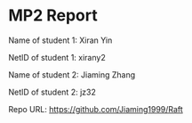 # MP2 Report

Name of student 1: Xiran Yin

NetID of student 1: xirany2

Name of student 2: Jiaming Zhang

NetID of student 2: jz32

Repo URL: https://github.com/Jiaming1999/Raft
